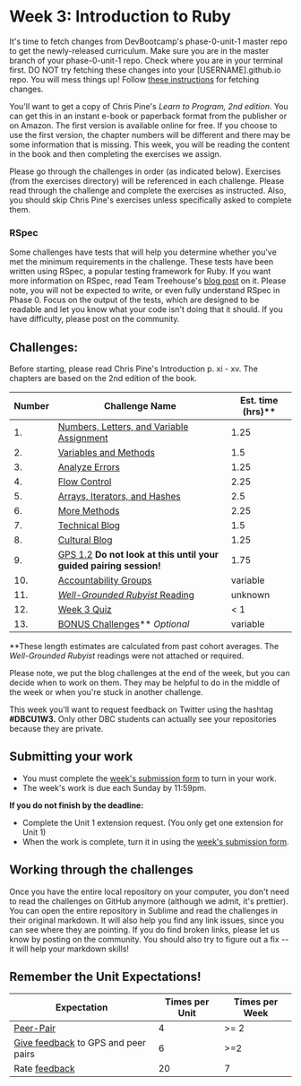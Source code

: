 # Week 3: Introduction to Ruby

<!-- Week 3's curriculum will be released with changes first thing on Monday morning PST. -->

It's time to fetch changes from DevBootcamp's phase-0-unit-1 master repo to get the newly-released curriculum. Make sure you are in the master branch of your phase-0-unit-1 repo. Check where you are in your terminal first. DO NOT try fetching these changes into your [USERNAME].github.io repo. You will mess things up! Follow [these instructions](https://github.com/Devbootcamp/phase-0-handbook/blob/master/fetching-changes.md) for fetching changes.

You'll want to get a copy of Chris Pine's *Learn to Program, 2nd edition*. You can get this in an instant e-book or paperback format from the publisher or on Amazon. The first version is available online for free. If you choose to use the first version, the chapter numbers will be different and there may be some information that is missing. This week, you will be reading the content in the book and then completing the exercises we assign.

Please go through the challenges in order (as indicated below). Exercises (from the exercises directory) will be referenced in each challenge. Please read through the challenge and complete the exercises as instructed. Also, you should skip Chris Pine's exercises unless specifically asked to complete them.

### RSpec
Some challenges have tests that will help you determine whether you've met the minimum requirements in the challenge. These tests have been written using RSpec, a popular testing framework for Ruby. If you want more information on RSpec, read Team Treehouse's [blog post](http://blog.teamtreehouse.com/an-introduction-to-rspec) on it. Please note, you will not be expected to write, or even fully understand RSpec in Phase 0. Focus on the output of the tests, which are designed to be readable and let you know what your code isn't doing that it should. If you have difficulty, please post on the community.

## Challenges:
Before starting, please read Chris Pine's Introduction p. xi - xv. The chapters are based on the 2nd edition of the book.

|Number | Challenge Name | Est. time (hrs)** |
|--|----------------|----------|
 1. | [Numbers, Letters, and Variable Assignment](numbers-letters) | 1.25 |
 2. | [Variables and Methods](methods) | 1.5 |
 3. | [Analyze Errors](analyze-errors) | 1.25 |
 4. | [Flow Control](flow-control) | 2.25 |
 5. | [Arrays, Iterators, and Hashes](arrays) | 2.5 |
 6. | [More Methods](more-methods) | 2.25 |
 7. | [Technical Blog](technical-blog.md) | 1.5 |
 8. | [Cultural Blog](cultural-blog.md) | 1.25 |
 9. | [GPS 1.2](gps1-2) **Do not look at this until your guided pairing session!** | 1.75 |
 10. | [Accountability Groups](accountability-groups.md) | variable |
 11. | [*Well-Grounded Rubyist* Reading](Well-Grounded-Rubyist.md) | unknown |
 12. | [Week 3 Quiz](https://www.classmarker.com/online-test/start/?quiz=an95531a5ad96c18) | < 1 |
 13. | [BONUS Challenges](BONUS-challenges)** *Optional* | variable |

**These length estimates are calculated from past cohort averages. The *Well-Grounded Rubyist* readings were not attached or required.

Please note, we put the blog challenges at the end of the week, but you can decide when to work on them. They may be helpful to do in the middle of the week or when you're stuck in another challenge.

This week you'll want to request feedback on Twitter using the hashtag **#DBCU1W3.** Only other DBC students can actually see your repositories because they are private.

## Submitting your work
- You must complete the [week's submission form](http://apply.devbootcamp.com) to turn in your work.
- The week's work is due each Sunday by 11:59pm.

**If you do not finish by the deadline:**
- Complete the Unit 1 extension request. (You only get one extension for Unit 1)
- When the work is complete, turn it in using the [week's submission form](http://apply.devbootcamp.com).

## Working through the challenges
Once you have the entire local repository on your computer, you don't need to read the challenges on GitHub anymore (although we admit, it's prettier). You can open the entire repository in Sublime and read the challenges in their original markdown. It will also help you find any link issues, since you can see where they are pointing. If you do find broken links, please let us know by posting on the community. You should also try to figure out a fix -- it will help your markdown skills!

## Remember the Unit Expectations!

Expectation | Times per Unit | Times per Week
------------|----------|---------
[Peer-Pair](https://github.com/Devbootcamp/phase-0-handbook/blob/master/peer-pairing-sessions.md) | 4 | >= 2
[Give feedback](https://socrates.devbootcamp.com/feedback/new) to GPS and peer pairs | 6 | >=2
Rate [feedback](https://socrates.devbootcamp.com/feedback) | 20 | 7

